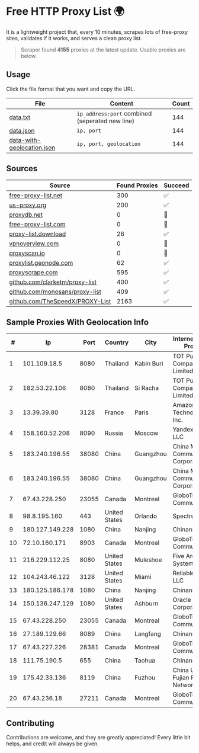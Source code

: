 
# Free HTTP Proxy List 🌍

It is a lightweight project that, every 10 minutes, scrapes lots of free-proxy sites, validates if it works, and serves a clean proxy list.


> Scraper found **4155** proxies at the latest update. Usable proxies are below.

## Usage

Click the file format that you want and copy the URL.


|File|Content|Count|
|----|-------|-----|
|[data.txt](https://raw.githubusercontent.com/themiralay/Proxy-List-World/master/data.txt)|`ip_address:port` combined (seperated new line)|144|
|[data.json](https://raw.githubusercontent.com/themiralay/Proxy-List-World/master/data.json)|`ip, port`|144|
|[data-with-geolocation.json](https://raw.githubusercontent.com/themiralay/Proxy-List-World/master/data-with-geolocation.json)|`ip, port, geolocation`|144|

## Sources

|Source|Found Proxies|Succeed|
|------|-------------|-------|
|[free-proxy-list.net](https://free-proxy-list.net)|300|✅|
|[us-proxy.org](https://www.us-proxy.org)|200|✅|
|[proxydb.net](http://proxydb.net)|0|🚫|
|[free-proxy-list.com](https://free-proxy-list.com/?page=&port=&type%5B%5D=http&type%5B%5D=https&up_time=0&search=Search)|0|🚫|
|[proxy-list.download](https://www.proxy-list.download/HTTP)|26|✅|
|[vpnoverview.com](https://vpnoverview.com/privacy/anonymous-browsing/free-proxy-servers)|0|🚫|
|[proxyscan.io](https://www.proxyscan.io)|0|🚫|
|[proxylist.geonode.com](https://proxylist.geonode.com/api/proxy-list?limit=300&page=1&sort_by=lastChecked&sort_type=desc&protocols=http,https)|62|✅|
|[proxyscrape.com](https://api.proxyscrape.com/v2/?request=displayproxies&protocol=http&timeout=10000&country=all&ssl=all&anonymity=all)|595|✅|
|[github.com/clarketm/proxy-list](https://raw.githubusercontent.com/clarketm/proxy-list/master/proxy-list-raw.txt)|400|✅|
|[github.com/monosans/proxy-list](https://raw.githubusercontent.com/monosans/proxy-list/main/proxies/http.txt)|409|✅|
|[github.com/TheSpeedX/PROXY-List](https://raw.githubusercontent.com/TheSpeedX/PROXY-List/master/http.txt)|2163|✅|


## Sample Proxies With Geolocation Info

|#|Ip|Port|Country|City|Internet Service Provider|
|-|--|----|-------|----|-------------------------|
|1|101.109.18.5|8080|Thailand|Kabin Buri|TOT Public Company Limited|
|2|182.53.22.106|8080|Thailand|Si Racha|TOT Public Company Limited|
|3|13.39.39.80|3128|France|Paris|Amazon Technologies Inc.|
|4|158.160.52.208|8090|Russia|Moscow|Yandex.Cloud LLC|
|5|183.240.196.55|38080|China|Guangzhou|China Mobile Communications Corporation|
|6|183.240.196.55|38080|China|Guangzhou|China Mobile Communications Corporation|
|7|67.43.228.250|23055|Canada|Montreal|GloboTech Communications|
|8|98.8.195.160|443|United States|Orlando|Spectrum|
|9|180.127.149.228|1080|China|Nanjing|Chinanet|
|10|72.10.160.171|8903|Canada|Montreal|GloboTech Communications|
|11|216.229.112.25|8080|United States|Muleshoe|Five Area Systems, LLC|
|12|104.243.46.122|3128|United States|Miami|ReliableSite.Net LLC|
|13|180.125.186.178|1080|China|Nanjing|Chinanet|
|14|150.136.247.129|1080|United States|Ashburn|Oracle Corporation|
|15|67.43.228.250|23055|Canada|Montreal|GloboTech Communications|
|16|27.189.129.66|8089|China|Langfang|Chinanet|
|17|67.43.227.226|28381|Canada|Montreal|GloboTech Communications|
|18|111.75.190.5|655|China|Taohua|Chinanet|
|19|175.42.33.136|8119|China|Fuzhou|China Unicom Fujian Province Network|
|20|67.43.236.18|27211|Canada|Montreal|GloboTech Communications|



## Contributing

Contributions are welcome, and they are greatly appreciated! Every
little bit helps, and credit will always be given.

